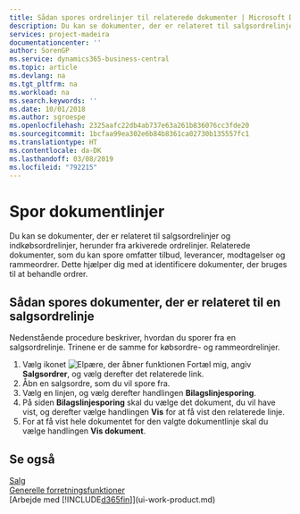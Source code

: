 ```yaml
---
title: Sådan spores ordrelinjer til relaterede dokumenter | Microsoft Docs
description: Du kan se dokumenter, der er relateret til salgsordrelinjer og indkøbsordrelinjer, herunder fra arkiverede ordrelinjer. Relaterede dokumenter, som du kan spore omfatter tilbud, leverancer, modtagelser og rammeordrer. Dette hjælper dig med at identificere dokumenter, der bruges til at behandle ordrer.
services: project-madeira
documentationcenter: ''
author: SorenGP
ms.service: dynamics365-business-central
ms.topic: article
ms.devlang: na
ms.tgt_pltfrm: na
ms.workload: na
ms.search.keywords: ''
ms.date: 10/01/2018
ms.author: sgroespe
ms.openlocfilehash: 2325aafc22db4ab737e63a261b836076cc3fde20
ms.sourcegitcommit: 1bcfaa99ea302e6b84b8361ca02730b135557fc1
ms.translationtype: HT
ms.contentlocale: da-DK
ms.lasthandoff: 03/08/2019
ms.locfileid: "792215"
---
```

# <a name="track-document-lines"></a>Spor dokumentlinjer
Du kan se dokumenter, der er relateret til salgsordrelinjer og indkøbsordrelinjer, herunder fra arkiverede ordrelinjer. Relaterede dokumenter, som du kan spore omfatter tilbud, leverancer, modtagelser og rammeordrer. Dette hjælper dig med at identificere dokumenter, der bruges til at behandle ordrer.  

## <a name="to-track-documents-related-to-a-sales-order-line"></a>Sådan spores dokumenter, der er relateret til en salgsordrelinje
Nedenstående procedure beskriver, hvordan du sporer fra en salgsordrelinje. Trinene er de samme for købsordre- og rammeordrelinjer.

1.  Vælg ikonet ![Elpære, der åbner funktionen Fortæl mig](media/ui-search/search_small.png "Fortæl mig, hvad du vil foretage dig"), angiv **Salgsordrer**, og vælg derefter det relaterede link.  
2.  Åbn en salgsordre, som du vil spore fra.  
3.  Vælg en linjen, og vælg derefter handlingen **Bilagslinjesporing**.
4. På siden **Bilagslinjesporing** skal du vælge det dokument, du vil have vist, og derefter vælge handlingen **Vis** for at få vist den relaterede linje.
5. For at få vist hele dokumentet for den valgte dokumentlinje skal du vælge handlingen **Vis dokument**.

## <a name="see-also"></a>Se også
[Salg](sales-manage-sales.md)  
[Generelle forretningsfunktioner](ui-across-business-areas.md)  
[Arbejde med [!INCLUDE[d365fin](includes/d365fin_md.md)]](ui-work-product.md)
